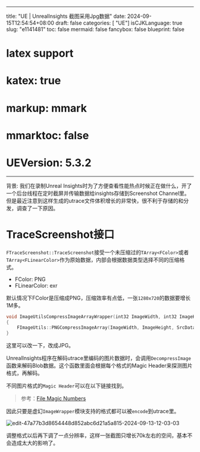 
---
title: "UE | UnrealInsights 截图采用Jpg数据"
date: 2024-09-15T12:54:54+08:00
draft: false
categories: [ "UE"]
isCJKLanguage: true
slug: "e1141481"
toc: false
mermaid: false
fancybox: false
blueprint: false
# latex support
# katex: true
# markup: mmark
# mmarktoc: false 
# UEVersion: 5.3.2 
---

背景: 我们在录制Unreal Insights时为了方便查看性能热点时候正在做什么，开了一个后台线程在定时截屏并传输数据给insights存储到Screenshot Channel里。但是最近注意到这样生成的utrace文件体积增长的非常快，很不利于存储的和分发，调查了一下原因。

# TraceScreenshot接口

`FTraceScreenshot::TraceScreenshot`接受一个未压缩过的`TArray<FColor>`或者`TArray<FLinearColor>`作为原始数据，内部会根据数据类型选择不同的压缩格式。

- FColor: PNG
- FLinearColor: exr

默认情况下FColor是压缩成PNG，压缩效率有点低，一张`1280x720`的数据要增长1M多。

```c
void ImageUtilsCompressImageArrayWrapper(int32 ImageWidth, int32 ImageHeight, const TArrayView64<const FColor>& SrcData, TArray64<uint8>& DstData)
{
	FImageUtils::PNGCompressImageArray(ImageWidth, ImageHeight, SrcData, DstData);
}
```

这里可以改一下，改成JPG。

UnrealInsights程序在解码utrace里编码的图片数据时，会调用`DecompressImage`函数来解码Blob数据。这个函数里面会根据每个格式的Magic Header来探测图片格式，再解码。

不同图片格式的`Magic Header`可以在以下链接找到。

> 参考：[File Magic Numbers](https://gist.github.com/leommoore/f9e57ba2aa4bf197ebc5)

因此只要是虚幻`ImageWrapper`模块支持的格式都可以被`encode`到utrace里。


![edit-47a77b3d8654448d852abc6d21a5a815-2024-09-13-12-03-03](https://img.blurredcode.com/img/edit-47a77b3d8654448d852abc6d21a5a815-2024-09-13-12-03-03.png?x-oss-process=style/compress)


调整格式以后再下调了一点分辨率，这样一张截图只增长70k左右的空间，基本不会造成太大的影响了。
